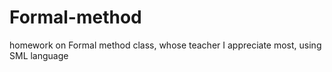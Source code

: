 # Formal-method
homework on Formal method class, whose teacher I appreciate most, using SML language
